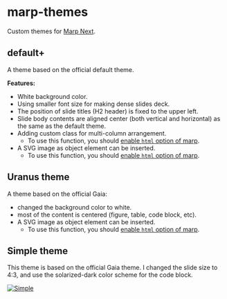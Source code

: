 # marp-themes

Custom themes for [Marp Next](https://github.com/marp-team/marp).

## default+

A theme based on the official default theme.

**Features:**

* White background color.
* Using smaller font size for making dense slides deck.
* The position of slide titles (H2 header) is fixed to the upper left.
* Slide body contents are aligned center (both vertical and horizontal) as the same as the default theme.
* Adding custom class for multi-column arrangement.
  * To use this function, you should [enable `html` option of marp](https://github.com/marp-team/marp/discussions/192#discussioncomment-1517399).
* A SVG image as object element can be inserted.
  * To use this function, you should [enable `html` option of marp](https://github.com/marp-team/marp/discussions/192#discussioncomment-1517399).

## Uranus theme

A theme based on the official Gaia:

* changed the background color to white.
* most of the content is centered (figure, table, code block, etc).
* A SVG image as object element can be inserted.
  * To use this function, you should [enable `html` option of marp](https://github.com/marp-team/marp/discussions/192#discussioncomment-1517399).

## Simple theme

This theme is based on the official Gaia theme. I changed the slide size to 4:3,
and use the solarized-dark color scheme for the code block.

[![Simple](http://image.slidesharecdn.com/simple-190206070318/95/slide-1-1024.jpg)](https://www.slideshare.net/TatsuyaSakauchi/simple-marp-next-custom-theme)
